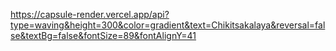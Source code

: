 https://capsule-render.vercel.app/api?type=waving&height=300&color=gradient&text=Chikitsakalaya&reversal=false&textBg=false&fontSize=89&fontAlignY=41
